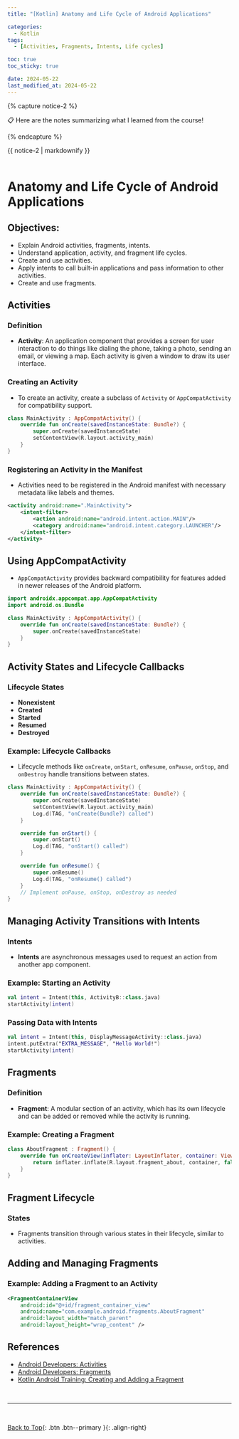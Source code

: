 ```yaml
---
title: "[Kotlin] Anatomy and Life Cycle of Android Applications"

categories:
  - Kotlin
tags:
  - [Activities, Fragments, Intents, Life cycles]

toc: true
toc_sticky: true

date: 2024-05-22
last_modified_at: 2024-05-22
---
```


{% capture notice-2 %}

📋 Here are the notes summarizing what I learned from the course!

  {% endcapture %}

<div class="notice--danger">{{ notice-2 | markdownify }}</div>

<br>

# Anatomy and Life Cycle of Android Applications

## Objectives:
- Explain Android activities, fragments, intents.
- Understand application, activity, and fragment life cycles.
- Create and use activities.
- Apply intents to call built-in applications and pass information to other activities.
- Create and use fragments.

## Activities

### Definition
- **Activity**: An application component that provides a screen for user interaction to do things like dialing the phone, taking a photo, sending an email, or viewing a map. Each activity is given a window to draw its user interface.

### Creating an Activity
- To create an activity, create a subclass of `Activity` or `AppCompatActivity` for compatibility support.

```kotlin
class MainActivity : AppCompatActivity() {
    override fun onCreate(savedInstanceState: Bundle?) {
        super.onCreate(savedInstanceState)
        setContentView(R.layout.activity_main)
    }
}
```

### Registering an Activity in the Manifest
- Activities need to be registered in the Android manifest with necessary metadata like labels and themes.

```xml
<activity android:name=".MainActivity">
    <intent-filter>
        <action android:name="android.intent.action.MAIN"/>
        <category android:name="android.intent.category.LAUNCHER"/>
    </intent-filter>
</activity>
```

## Using AppCompatActivity
- `AppCompatActivity` provides backward compatibility for features added in newer releases of the Android platform.

```kotlin
import androidx.appcompat.app.AppCompatActivity
import android.os.Bundle

class MainActivity : AppCompatActivity() {
    override fun onCreate(savedInstanceState: Bundle?) {
        super.onCreate(savedInstanceState)
    }
}
```

## Activity States and Lifecycle Callbacks

### Lifecycle States
- **Nonexistent**
- **Created**
- **Started**
- **Resumed**
- **Destroyed**

### Example: Lifecycle Callbacks
- Lifecycle methods like `onCreate`, `onStart`, `onResume`, `onPause`, `onStop`, and `onDestroy` handle transitions between states.

```kotlin
class MainActivity : AppCompatActivity() {
    override fun onCreate(savedInstanceState: Bundle?) {
        super.onCreate(savedInstanceState)
        setContentView(R.layout.activity_main)
        Log.d(TAG, "onCreate(Bundle?) called")
    }

    override fun onStart() {
        super.onStart()
        Log.d(TAG, "onStart() called")
    }

    override fun onResume() {
        super.onResume()
        Log.d(TAG, "onResume() called")
    }
    // Implement onPause, onStop, onDestroy as needed
}
```

## Managing Activity Transitions with Intents

### Intents
- **Intents** are asynchronous messages used to request an action from another app component.

### Example: Starting an Activity
```kotlin
val intent = Intent(this, ActivityB::class.java)
startActivity(intent)
```

### Passing Data with Intents
```kotlin
val intent = Intent(this, DisplayMessageActivity::class.java)
intent.putExtra("EXTRA_MESSAGE", "Hello World!")
startActivity(intent)
```

## Fragments

### Definition
- **Fragment**: A modular section of an activity, which has its own lifecycle and can be added or removed while the activity is running.

### Example: Creating a Fragment
```kotlin
class AboutFragment : Fragment() {
    override fun onCreateView(inflater: LayoutInflater, container: ViewGroup?, savedInstanceState: Bundle?): View? {
        return inflater.inflate(R.layout.fragment_about, container, false)
    }
}
```

## Fragment Lifecycle

### States
- Fragments transition through various states in their lifecycle, similar to activities.

## Adding and Managing Fragments

### Example: Adding a Fragment to an Activity
```xml
<FragmentContainerView
    android:id="@+id/fragment_container_view"
    android:name="com.example.android.fragments.AboutFragment"
    android:layout_width="match_parent"
    android:layout_height="wrap_content" />
```

## References

- [Android Developers: Activities](https://developer.android.com/guide/components/activities.html)
- [Android Developers: Fragments](https://developer.android.com/guide/components/fragments.html)
- [Kotlin Android Training: Creating and Adding a Fragment](https://developer.android.com/codelabs/kotlin-android-training-create-and-add-fragment#1)


<br>

---

<br>

[Back to Top](#){: .btn .btn--primary }{: .align-right}
